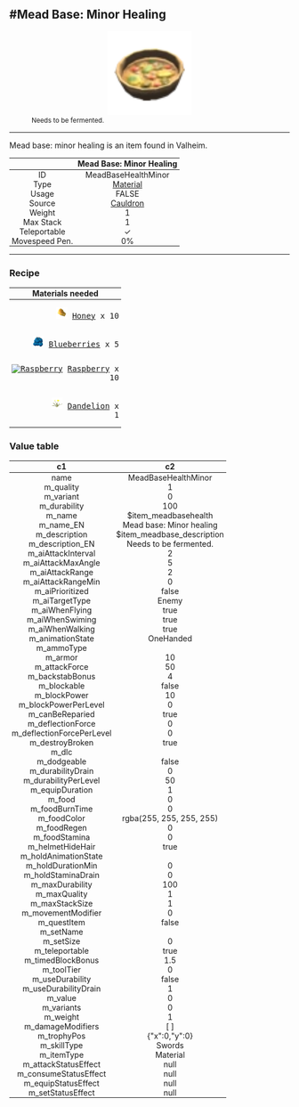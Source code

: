 <meta property="og:title" content="Mead Base: Minor Healing - MoreValheim" /><meta property="og:type" content="website" /><meta property="og:image" content="/assets/mead_base_minor_healing.png" /><meta property="og:description" content="Mead Base: Minor Healing is an item found in Valheim." /><meta name="theme-color" content="#546D78"><meta name="twitter:card" content="summary_large_image">
#Mead Base: Minor Healing
-------------
<style>img {width:20px;}.tb {width:150px;display: block;margin-left: auto;margin-right: auto;}</style>

<style>.md-typeset table:not([class]) th:not([align]) {min-width:unset!important;}</style>
<style>td{padding:0em 0.3em!important;text-align:center!important;border-left:.05rem solid var(--md-default-fg-color--lightest)}</style>

<style>th{padding:0.1em 0.3em!important;text-align:center!important;font-weight:bold}</style>

<style>pre{text-align:right!important}</style>
<style>table tr td:first-child {border-left: 0;};</style>

<figure><img src="/assets/mead_base_minor_healing.png" class="tb" /><figcaption><small>Needs to be fermented.</small></figcaption></figure>

-------------

Mead base: minor healing is an item found in Valheim.

|        | Mead Base: Minor Healing              |
| ----------- | ------------------------------------ |
| ID |MeadBaseHealthMinor
| Type | [Material](../../types/material)
| Usage | FALSE<br>
| Source | [Cauldron](../../item/cauldron)
| Weight | 1 |
| Max Stack | 1 |
| Teleportable | ✓
| Movespeed Pen. | 0%


-------------

### Recipe

| Materials needed |
| - |
| <pre>[![Honey](/assets/honey.png)](../../item/honey) [Honey](../honey) x 10</pre> |
| <pre>[![Blueberries](/assets/blueberries.png)](../../item/blueberries) [Blueberries](../blueberries) x 5</pre> |
| <pre>[![Raspberry](/assets/raspberry.png)](../../item/raspberry) [Raspberry](../raspberry) x 10</pre> |
| <pre>[![Dandelion](/assets/dandelion.png)](../../item/dandelion) [Dandelion](../dandelion) x 1</pre> |

### Value table
|c1|c2|
|----|----|
|name|MeadBaseHealthMinor|
|m_quality|1|
|m_variant|0|
|m_durability|100|
|m_name|$item_meadbasehealth|
|m_name_EN|Mead base: Minor healing|
|m_description|$item_meadbase_description|
|m_description_EN|Needs to be fermented.|
|m_aiAttackInterval|2|
|m_aiAttackMaxAngle|5|
|m_aiAttackRange|2|
|m_aiAttackRangeMin|0|
|m_aiPrioritized|false|
|m_aiTargetType|Enemy|
|m_aiWhenFlying|true|
|m_aiWhenSwiming|true|
|m_aiWhenWalking|true|
|m_animationState|OneHanded|
|m_ammoType||
|m_armor|10|
|m_attackForce|50|
|m_backstabBonus|4|
|m_blockable|false|
|m_blockPower|10|
|m_blockPowerPerLevel|0|
|m_canBeReparied|true|
|m_deflectionForce|0|
|m_deflectionForcePerLevel|0|
|m_destroyBroken|true|
|m_dlc||
|m_dodgeable|false|
|m_durabilityDrain|0|
|m_durabilityPerLevel|50|
|m_equipDuration|1|
|m_food|0|
|m_foodBurnTime|0|
|m_foodColor|rgba(255, 255, 255, 255)|
|m_foodRegen|0|
|m_foodStamina|0|
|m_helmetHideHair|true|
|m_holdAnimationState||
|m_holdDurationMin|0|
|m_holdStaminaDrain|0|
|m_maxDurability|100|
|m_maxQuality|1|
|m_maxStackSize|1|
|m_movementModifier|0|
|m_questItem|false|
|m_setName||
|m_setSize|0|
|m_teleportable|true|
|m_timedBlockBonus|1.5|
|m_toolTier|0|
|m_useDurability|false|
|m_useDurabilityDrain|1|
|m_value|0|
|m_variants|0|
|m_weight|1|
|m_damageModifiers|[  ]|
|m_trophyPos|{"x":0,"y":0}|
|m_skillType|Swords|
|m_itemType|Material|
|m_attackStatusEffect|null|
|m_consumeStatusEffect|null|
|m_equipStatusEffect|null|
|m_setStatusEffect|null|
